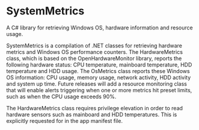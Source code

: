 # SystemMetrics
A C# library for retrieving Windows OS, hardware information and resource usage.

SystemMetrics is a compilation of .NET classes for retrieving hardware metrics and Windows OS performance counters. The HardwareMetrics class, which is based on the OpenHardwareMonitor library, reports the following hardware status: CPU temperature, mainboard temperature, HDD temperature and HDD usage. The OsMetrics class reports these Windows OS information: CPU usage, memory usage, network activity, HDD activity and system up time. Future releases will add a resource monitoring class that will enable alerts triggering when one or more metrics hit preset limits, such as when the CPU usage exceeds 90%. 

The HardwareMetrics class requires privilege elevation in order to read hardware sensors such as mainboard and HDD temperatures. This is explicitly requested for in the app manifest file.
